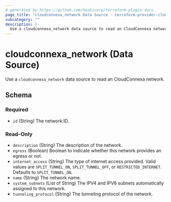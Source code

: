 ```yaml
---
# generated by https://github.com/hashicorp/terraform-plugin-docs
page_title: "cloudconnexa_network Data Source - terraform-provider-cloudconnexa"
subcategory: ""
description: |-
  Use a cloudconnexa_network data source to read an CloudConnexa network.
---
```


# cloudconnexa_network (Data Source)

Use a `cloudconnexa_network` data source to read an CloudConnexa network.



<!-- schema generated by tfplugindocs -->
## Schema

### Required

- `id` (String) The network ID.

### Read-Only

- `description` (String) The description of the network.
- `egress` (Boolean) Boolean to indicate whether this network provides an egress or not.
- `internet_access` (String) The type of internet access provided. Valid values are `SPLIT_TUNNEL_ON`, `SPLIT_TUNNEL_OFF`, or `RESTRICTED_INTERNET`. Defaults to `SPLIT_TUNNEL_ON`.
- `name` (String) The network name.
- `system_subnets` (List of String) The IPV4 and IPV6 subnets automatically assigned to this network.
- `tunneling_protocol` (String) The tunneling protocol of the network.
